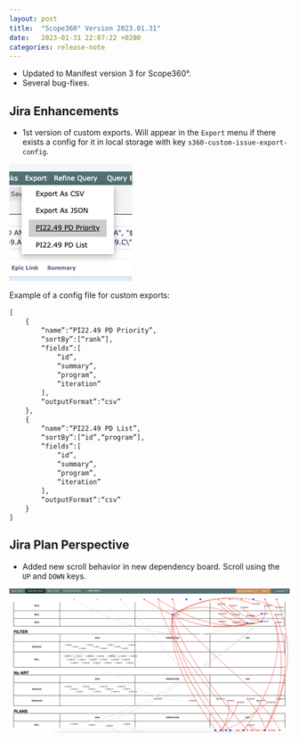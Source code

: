 ```yaml
---
layout: post
title:  "Scope360° Version 2023.01.31"
date:   2023-01-31 22:07:22 +0200
categories: release-note
---
```


- Updated to Manifest version 3 for Scope360°.
- Several bug-fixes.

## Jira Enhancements

- 1st version of custom exports. Will appear in the `Export` menu if there exists a config for it in local storage with key `s360-custom-issue-export-config`.

![release-note-full](/assets/images/release-notes/20230131-02.png)

Example of a config file for custom exports:

```text
[
    {
        “name”:“PI22.49 PD Priority”,
        “sortBy”:[“rank”],
        “fields”:[
            “id”,
            “summary”,
            “program”,
            “iteration”
        ],
        “outputFormat”:“csv”
    },
    {
        “name”:“PI22.49 PD List”,
        “sortBy”:[“id”,“program”],
        “fields”:[
            “id”,
            “summary”,
            “program”,
            “iteration”
        ],
        “outputFormat”:“csv”
    }
]
```

## Jira Plan Perspective

- Added new scroll behavior in new dependency board. Scroll using the `UP` and `DOWN` keys.

![release-note-full](/assets/images/release-notes/20230131-01.png)
